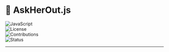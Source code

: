 # 💖 AskHerOut.js  

![JavaScript](https://img.shields.io/badge/Language-JavaScript-yellow)  
![License](https://img.shields.io/badge/License-MIT-blue)  
![Contributions](https://img.shields.io/badge/Contributions-Welcome-brightgreen)  
![Status](https://img.shields.io/badge/Status-Active-green)

---

